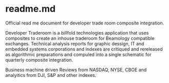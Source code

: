 # readme.md
Official read me document for developer trade room composite integration.


Developer Traderoom is a billfold technologies application that uses composites to create an inhouse traderoom for Beamology compatible exchanges. Technical analysis reports for graphic dessign, IT and embedded systems corporations and indexes are critiqued and rereleased as algorithmic preparations and compuled into a single schematic for quarterly composite integration.

Business machine driven 
Reviews from NASDAQ, NYSE, CBOE and analyitics from DJI, S&P and other indexes.

